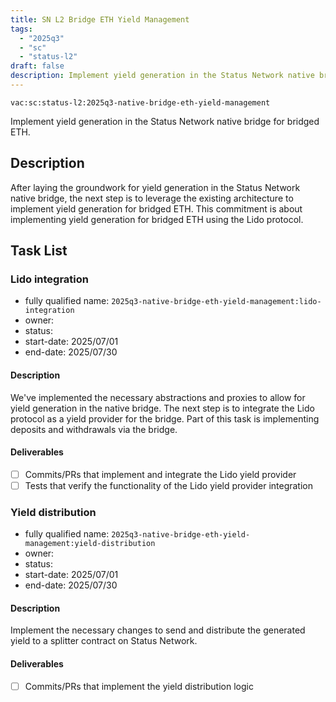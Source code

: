 ```yaml
---
title: SN L2 Bridge ETH Yield Management
tags:
  - "2025q3"
  - "sc"
  - "status-l2"
draft: false
description: Implement yield generation in the Status Network native bridge for bridged ETH.
---
```


`vac:sc:status-l2:2025q3-native-bridge-eth-yield-management`

Implement yield generation in the Status Network native bridge for bridged ETH.

## Description

After laying the groundwork for yield generation in the Status Network native bridge,
the next step is to leverage the existing architecture to implement yield generation for bridged ETH.
This commitment is about implementing yield generation for bridged ETH using the Lido protocol.


## Task List


### Lido integration
* fully qualified name: `2025q3-native-bridge-eth-yield-management:lido-integration`
* owner: 
* status: 
* start-date: 2025/07/01
* end-date: 2025/07/30

#### Description

We've implemented the necessary abstractions and proxies to allow for yield generation in the native bridge.
The next step is to integrate the Lido protocol as a yield provider for the bridge.
Part of this task is implementing deposits and withdrawals via the bridge.

#### Deliverables

- [ ] Commits/PRs that implement and integrate the Lido yield provider
- [ ] Tests that verify the functionality of the Lido yield provider integration

### Yield distribution
* fully qualified name: `2025q3-native-bridge-eth-yield-management:yield-distribution`
* owner: 
* status: 
* start-date: 2025/07/01
* end-date: 2025/07/30

#### Description

Implement the necessary changes to send and distribute the generated yield to a splitter contract on Status Network.

#### Deliverables

- [ ] Commits/PRs that implement the yield distribution logic

